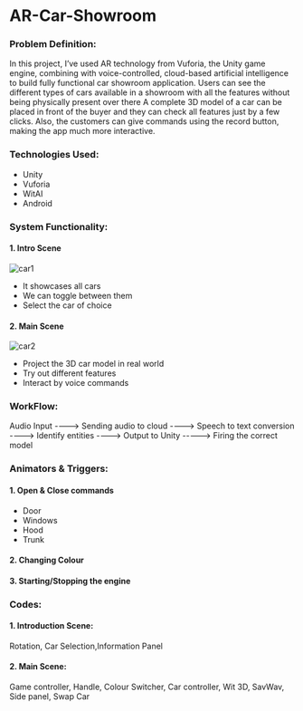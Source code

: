 # AR-Car-Showroom

### Problem Definition: 
In this project, I’ve used AR technology from Vuforia, the Unity game engine, combining with voice-controlled, cloud-based artificial intelligence to build fully functional car showroom application. Users can see the different types of cars available in a showroom with all the features without being physically present over there
A complete 3D model of a car can be placed in front of the buyer and they can check all features just by a few clicks. Also, the customers can give commands using the record button, making the app much more interactive.

### Technologies Used:
- Unity
- Vuforia
- WitAI
- Android

### System Functionality:

#### 1. Intro Scene
![car1](https://user-images.githubusercontent.com/59173499/133079376-3cce3c75-5437-4266-bf0e-b2c13c0e07a2.png)
- It showcases all cars
- We can toggle between them
- Select the car of choice

#### 2. Main Scene
![car2](https://user-images.githubusercontent.com/59173499/133079795-4630fe98-5e13-41fa-87b0-2b386eee6bea.png)
- Project the 3D car model in real world
- Try out different features
- Interact by voice commands

### WorkFlow:

Audio Input ----> Sending audio to cloud ----> Speech to text conversion ----> Identify entities ----> Output to Unity -----> Firing the correct model

### Animators & Triggers:
#### 1. Open & Close commands
- Door
- Windows
- Hood
- Trunk
#### 2. Changing Colour
#### 3. Starting/Stopping the engine

### Codes:
#### 1. Introduction Scene:
Rotation, Car Selection,Information Panel
#### 2. Main Scene:
Game controller, Handle, Colour Switcher, Car controller, Wit 3D, SavWav, Side panel, Swap Car

